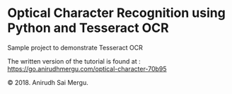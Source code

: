 # Optical Character Recognition using Python and Tesseract OCR

Sample project to demonstrate Tesseract OCR

The written version of the tutorial is found at : https://go.anirudhmergu.com/optical-character-70b95

&copy; 2018. Anirudh Sai Mergu.
